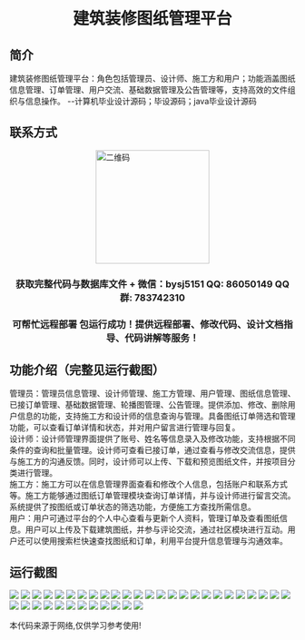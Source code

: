 <p><h1 align="center">建筑装修图纸管理平台</h1></p>

## 简介
建筑装修图纸管理平台：角色包括管理员、设计师、施工方和用户；功能涵盖图纸信息管理、订单管理、用户交流、基础数据管理及公告管理等，支持高效的文件组织与信息操作。    --计算机毕业设计源码；毕设源码；java毕业设计源码


## 联系方式
<img src="https://bs-1329754181.cos.ap-shanghai.myqcloud.com/wx.jpg" alt="二维码" style="display: block; margin: 0 auto;" width="200px">
<p><h3 align="center">获取完整代码与数据库文件 + 微信：bysj5151 QQ: 86050149 QQ群: 783742310</h3></p>
<p><h3 align="center">可帮忙远程部署 包运行成功！提供远程部署、修改代码、设计文档指导、代码讲解等服务！</h3></p>

## 功能介绍（完整见运行截图）
管理员：管理员信息管理、设计师管理、施工方管理、用户管理、图纸信息管理、已接订单管理、基础数据管理、轮播图管理、公告管理。提供添加、修改、删除用户信息的功能，支持施工方和设计师的信息查询与管理。具备图纸订单筛选和管理功能，可以查看订单详情和状态，并对用户留言进行管理与回复。  
设计师：设计师管理界面提供了账号、姓名等信息录入及修改功能，支持根据不同条件的查询和批量管理。设计师可查看已接订单，通过查看与修改交流信息，提供与施工方的沟通反馈。同时，设计师可以上传、下载和预览图纸文件，并按项目分类进行管理。  
施工方：施工方可以在信息管理界面查看和修改个人信息，包括账户和联系方式等。施工方能够通过图纸订单管理模块查询订单详情，并与设计师进行留言交流。系统提供了按图纸或订单状态的筛选功能，方便施工方查找所需信息。  
用户：用户可通过平台的个人中心查看与更新个人资料，管理订单及查看图纸信息。用户可以上传及下载建筑图纸，并参与评论交流，通过社区模块进行互动。用户还可以使用搜索栏快速查找图纸和订单，利用平台提升信息管理与沟通效率。


## 运行截图
![](https://bs-1329754181.cos.ap-shanghai.myqcloud.com/ssm/BuildingDecorationDrawingManagementPlatform/img/001.jpg)
![](https://bs-1329754181.cos.ap-shanghai.myqcloud.com/ssm/BuildingDecorationDrawingManagementPlatform/img/002.jpg)
![](https://bs-1329754181.cos.ap-shanghai.myqcloud.com/ssm/BuildingDecorationDrawingManagementPlatform/img/003.jpg)
![](https://bs-1329754181.cos.ap-shanghai.myqcloud.com/ssm/BuildingDecorationDrawingManagementPlatform/img/004.jpg)
![](https://bs-1329754181.cos.ap-shanghai.myqcloud.com/ssm/BuildingDecorationDrawingManagementPlatform/img/005.jpg)
![](https://bs-1329754181.cos.ap-shanghai.myqcloud.com/ssm/BuildingDecorationDrawingManagementPlatform/img/006.jpg)
![](https://bs-1329754181.cos.ap-shanghai.myqcloud.com/ssm/BuildingDecorationDrawingManagementPlatform/img/007.jpg)
![](https://bs-1329754181.cos.ap-shanghai.myqcloud.com/ssm/BuildingDecorationDrawingManagementPlatform/img/008.jpg)
![](https://bs-1329754181.cos.ap-shanghai.myqcloud.com/ssm/BuildingDecorationDrawingManagementPlatform/img/009.jpg)
![](https://bs-1329754181.cos.ap-shanghai.myqcloud.com/ssm/BuildingDecorationDrawingManagementPlatform/img/010.jpg)
![](https://bs-1329754181.cos.ap-shanghai.myqcloud.com/ssm/BuildingDecorationDrawingManagementPlatform/img/011.jpg)
![](https://bs-1329754181.cos.ap-shanghai.myqcloud.com/ssm/BuildingDecorationDrawingManagementPlatform/img/012.jpg)
![](https://bs-1329754181.cos.ap-shanghai.myqcloud.com/ssm/BuildingDecorationDrawingManagementPlatform/img/013.jpg)
![](https://bs-1329754181.cos.ap-shanghai.myqcloud.com/ssm/BuildingDecorationDrawingManagementPlatform/img/014.jpg)
![](https://bs-1329754181.cos.ap-shanghai.myqcloud.com/ssm/BuildingDecorationDrawingManagementPlatform/img/015.jpg)
![](https://bs-1329754181.cos.ap-shanghai.myqcloud.com/ssm/BuildingDecorationDrawingManagementPlatform/img/016.jpg)
![](https://bs-1329754181.cos.ap-shanghai.myqcloud.com/ssm/BuildingDecorationDrawingManagementPlatform/img/017.jpg)
![](https://bs-1329754181.cos.ap-shanghai.myqcloud.com/ssm/BuildingDecorationDrawingManagementPlatform/img/018.jpg)
![](https://bs-1329754181.cos.ap-shanghai.myqcloud.com/ssm/BuildingDecorationDrawingManagementPlatform/img/019.jpg)
![](https://bs-1329754181.cos.ap-shanghai.myqcloud.com/ssm/BuildingDecorationDrawingManagementPlatform/img/020.jpg)
![](https://bs-1329754181.cos.ap-shanghai.myqcloud.com/ssm/BuildingDecorationDrawingManagementPlatform/img/021.jpg)
![](https://bs-1329754181.cos.ap-shanghai.myqcloud.com/ssm/BuildingDecorationDrawingManagementPlatform/img/022.jpg)
![](https://bs-1329754181.cos.ap-shanghai.myqcloud.com/ssm/BuildingDecorationDrawingManagementPlatform/img/023.jpg)
![](https://bs-1329754181.cos.ap-shanghai.myqcloud.com/ssm/BuildingDecorationDrawingManagementPlatform/img/024.jpg)
![](https://bs-1329754181.cos.ap-shanghai.myqcloud.com/ssm/BuildingDecorationDrawingManagementPlatform/img/025.jpg)
![](https://bs-1329754181.cos.ap-shanghai.myqcloud.com/ssm/BuildingDecorationDrawingManagementPlatform/img/026.jpg)
![](https://bs-1329754181.cos.ap-shanghai.myqcloud.com/ssm/BuildingDecorationDrawingManagementPlatform/img/027.jpg)
![](https://bs-1329754181.cos.ap-shanghai.myqcloud.com/ssm/BuildingDecorationDrawingManagementPlatform/img/028.jpg)
![](https://bs-1329754181.cos.ap-shanghai.myqcloud.com/ssm/BuildingDecorationDrawingManagementPlatform/img/029.jpg)
![](https://bs-1329754181.cos.ap-shanghai.myqcloud.com/ssm/BuildingDecorationDrawingManagementPlatform/img/030.jpg)
![](https://bs-1329754181.cos.ap-shanghai.myqcloud.com/ssm/BuildingDecorationDrawingManagementPlatform/img/031.jpg)
![](https://bs-1329754181.cos.ap-shanghai.myqcloud.com/ssm/BuildingDecorationDrawingManagementPlatform/img/032.jpg)
![](https://bs-1329754181.cos.ap-shanghai.myqcloud.com/ssm/BuildingDecorationDrawingManagementPlatform/img/033.jpg)
![](https://bs-1329754181.cos.ap-shanghai.myqcloud.com/ssm/BuildingDecorationDrawingManagementPlatform/img/034.jpg)
![](https://bs-1329754181.cos.ap-shanghai.myqcloud.com/ssm/BuildingDecorationDrawingManagementPlatform/img/035.jpg)
![](https://bs-1329754181.cos.ap-shanghai.myqcloud.com/ssm/BuildingDecorationDrawingManagementPlatform/img/036.jpg)
![](https://bs-1329754181.cos.ap-shanghai.myqcloud.com/ssm/BuildingDecorationDrawingManagementPlatform/img/037.jpg)

<p>本代码来源于网络,仅供学习参考使用!</p>
